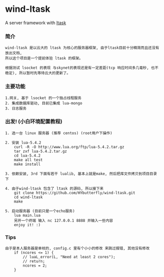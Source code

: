 # wind-ltask
A server framework with [ltask](https://github.com/cloudwu/ltask)

### 简介
```
wind-ltask 是以云大的 ltask 为核心的服务器框架, 由于ltask目前十分精简而且还没有放出文档,
所以这个项目是一个提前体验 ltask 的框架。

根据测试 lsocket 的表现 与skynet的表现还是有一定差距(tcp 响应时间多几毫秒, 也不稳定), 所以暂时先等待云大的更新了。
```

### 主要功能
```
1.网关, 基于 lsocket 的一个独占线程服务
2. 集成数据库驱动, 目前已集成 lua-mongo
3. 日志服务
```

### 出发! (小白环境配置教程)
```
1. 选一台 linux 服务器 (推荐 centos) (root用户下操作)

2. 安装 lua-5.4.2
	curl -R -O http://www.lua.org/ftp/lua-5.4.2.tar.gz
	tar zxf lua-5.4.2.tar.gz
	cd lua-5.4.2
	make all test
	make install

3. 依赖安装, 3rd 下面有若干 lualib, 基本上就是make, 然后把库文件拷贝到项目目录下  

4. 由于wind-ltask 包含了 ltask 的源码, 所以接下来
	git clone https://github.com/HYbutterfly/wind-ltask.git
	cd wind-ltask
	make
	
5. 启动服务器 (目前只是一个echo服务)
	lua main.lua
	另开一个终端 输入 nc 127.0.0.1 8888 并输入一些内容
	enjoy it! :)

```

### Tips
```
由于是本人服务器是单核的, config.c 里有个小小的修改 来跳过报错, 其他没有修改
	if (ncores <= 1) {
		// luaL_error(L, "Need at least 2 cores");
		// return;
		ncores = 2;
	}

```